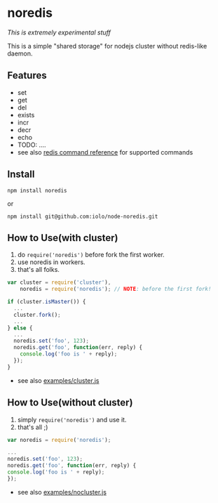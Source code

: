 noredis
=======

*This is extremely experimental stuff*

This is a simple "shared storage" for nodejs cluster without redis-like daemon.

Features
--------

* set
* get
* del
* exists
* incr
* decr
* echo
* TODO: ....
* see also [redis command reference](http://redis.io/commands) for supported commands

Install
-------

```
npm install noredis
```

or

```
npm install git@github.com:iolo/node-noredis.git
```

How to Use(with cluster)
------------------------

1. do ```require('noredis')``` before fork the first worker.
2. use noredis in workers.
3. that's all folks.

```javascript
var cluster = require('cluster'),
    noredis = require('noredis'); // NOTE: before the first fork!

if (cluster.isMaster()) {
  ...
  cluster.fork();
  ...
} else {
  ...
  noredis.set('foo', 123);
  noredis.get('foo', function(err, reply) {
    console.log('foo is ' + reply);
  });
}
```

* see also [examples/cluster.js](http://github.com/iolo/node-noredis/blob/master/examples/cluster.js)

How to Use(without cluster)
---------------------------

1. simply ```require('noredis')``` and use it.
2. that's all ;)

```javascript
var noredis = require('noredis');

...
noredis.set('foo', 123);
noredis.get('foo', function(err, reply) {
console.log('foo is ' + reply);
});
```

* see also [examples/nocluster.js](http://github.com/iolo/node-noredis/blob/master/examples/nocluster.js)

